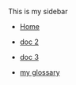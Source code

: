 This is my sidebar

*   [Home](/)

*   [doc 2](doc2.md)

*   [doc 3](doc3.md)

*   [my glossary](_glossary.md)
